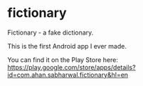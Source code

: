 # fictionary
Fictionary - a fake dictionary.

This is the first Android app I ever made.

You can find it on the Play Store here: https://play.google.com/store/apps/details?id=com.ahan.sabharwal.fictionary&hl=en
